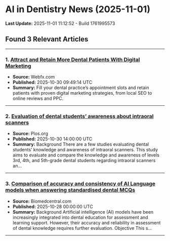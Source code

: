 # AI in Dentistry News (2025-11-01)

**Last Update:** 2025-11-01 11:12:52 - Build 1761995573

## Found 3 Relevant Articles

---

### 1. [Attract and Retain More Dental Patients With Digital Marketing](https://www.webfx.com/blog/healthcare/dentist-marketing-guide/)
- **Source:** Webfx.com
- **Published:** 2025-10-30 09:49:14 UTC
- **Summary:** Fill your dental practice’s appointment slots and retain patients with proven digital marketing strategies, from local SEO to online reviews and PPC.

---

### 2. [Evaluation of dental students’ awareness about intraoral scanners](https://journals.plos.org/plosone/article?id=10.1371/journal.pone.0335940)
- **Source:** Plos.org
- **Published:** 2025-10-30 14:00:00 UTC
- **Summary:** Background There are a few studies evaluating dental students’ knowledge and awareness of intraoral scanners. This study aims to evaluate and compare the knowledge and awareness of levels 3rd, 4th, and 5th-grade dental students regarding intraoral scanners an…

---

### 3. [Comparison of accuracy and consistency of AI Language models when answering standardised dental MCQs](https://bmcmededuc.biomedcentral.com/articles/10.1186/s12909-025-07624-7)
- **Source:** Biomedcentral.com
- **Published:** 2025-10-28 00:00:00 UTC
- **Summary:** Background Artificial intelligence (AI) models have been increasingly integrated into dental education for assessment and learning support. However, their accuracy and reliability in assessment of dental knowledge requires further evaluation. Objective This s…

---

